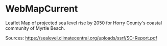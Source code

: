 # WebMapCurrent
Leaflet Map of projected sea level rise by 2050 for Horry County's coastal community of Myrtle Beach. 

Sources: https://sealevel.climatecentral.org/uploads/ssrf/SC-Report.pdf
